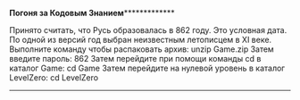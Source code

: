 ******************************************************************Погоня за Кодовым Знанием*******************************************************************************

Принято считать, что Русь образовалась в 862 году. Это условная дата. По одной из версий год выбран неизвестным летописцем в XI веке.
Выполните команду чтобы распаковать архив:
unzip Game.zip
Затем введите пароль: 862
Затем перейдите при помощи команды cd в каталог Game:
cd Game
Затем перейдите на нулевой уровень в каталог LevelZero:
cd LevelZero

**************************************************************************************************************************************************************************

